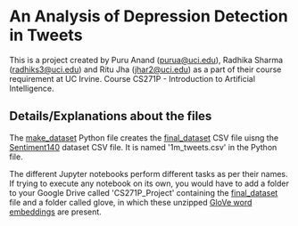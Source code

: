 # An Analysis of Depression Detection in Tweets

This is a project created by Puru Anand (purua@uci.edu), Radhika Sharma (radhiks3@uci.edu) and Ritu Jha (jhar2@uci.edu) as a part of their course requirement at UC Irvine. Course CS271P - Introduction to Artificial Intelligence.

## Details/Explanations about the files
The [make_dataset](make_dataset.py) Python file creates the [final_dataset](final_dataset.csv) CSV file uisng the [Sentiment140](https://www.kaggle.com/kazanova/sentiment140) dataset CSV file. It is named '1m_tweets.csv' in the Python file.

The different Jupyter notebooks perform different tasks as per their names.
If trying to execute any notebook on its own, you would have to add a folder to your Google Drive called 'CS271P_Project' containing the [final_dataset](final_dataset.csv) file and a folder called glove, in which these unzipped [GloVe word embeddings](https://nlp.stanford.edu/data/glove.6B.zip) are present.

